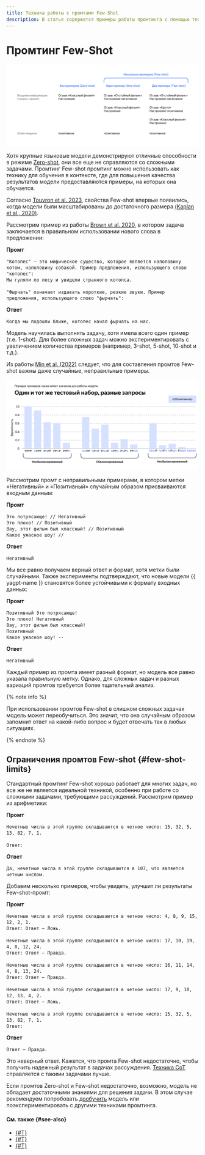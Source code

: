 ```yaml
---
title: Техника работы с промтами Few-Shot
description: В статье содержатся примеры работы промтинга с помощью техники Few-Shot.
---
```


# Промтинг Few-Shot

![few-shot](../../../_assets/foundation-models/studybook/techniques/image-3.svg)

Хотя крупные языковые модели демонстрируют отличные способности в режиме [Zero-shot](zero-shot.md), они все еще не справляются со сложными задачами. Промтинг Few-shot промтинг можно использовать как технику для обучения в контексте, где для повышения качества результатов модели предоставляются примеры, на которых она обучается.

Согласно [Touvron et al. 2023](https://arxiv.org/pdf/2302.13971.pdf), свойства Few-shot впервые появились, когда модели были масштабированы до достаточного размера [(Kaplan et al., 2020)](https://arxiv.org/abs/2001.08361).

Рассмотрим пример из работы [Brown et al. 2020](https://arxiv.org/abs/2005.14165), в котором задача заключается в правильном использовании нового слова в предложении:

**Промт**

```text
"Котопес" — это мифическое существо, которое является наполовину котом, наполовину собакой. Пример предложения, использующего слово "котопес":
Мы гуляли по лесу и увидели странного котопса.

"Фырчать" означает издавать короткие, резкие звуки. Пример предложения, использующего слово "фырчать":
```

**Ответ**

```text
Когда мы подошли ближе, котопес начал фырчать на нас.
```

Модель научилась выполнять задачу, хотя имела всего один пример (т.е. 1-shot). Для более сложных задач можно экспериментировать с увеличением количества примеров (например, 3-shot, 5-shot, 10-shot и т.д.).

Из работы [Min et al. (2022)](https://arxiv.org/abs/2202.12837) следует, что для составления промтов Few-shot важны даже случайные, неправильные примеры. 

![probability](../../../_assets/foundation-models/studybook/techniques/image-4.svg)

Рассмотрим промт с неправильными примерами, в котором метки «Негативный» и «Позитивный» случайным образом присваиваются входным данным:

**Промт**
```text
Это потрясающе! // Негативный
Это плохо! // Позитивный
Вау, этот фильм был классный! // Позитивный
Какое ужасное шоу! //
```

**Ответ**
```text
Негативный
```

Мы все равно получаем верный ответ и формат, хотя метки были случайными. Также эксперименты подтверждают, что новые модели {{ yagpt-name }} становятся более устойчивыми к формату входных данных:

**Промт**
```text
Позитивный Это потрясающе! 
Это плохо! Негативный
Вау, этот фильм был классный!
Позитивный
Какое ужасное шоу! --
```

**Ответ**
```text
Негативный
```

Каждый пример из промта имеет разный формат, но модель все равно указала правильную метку. Однако, для сложных задач и разных вариаций промтов требуется более тщательный анализ.

{% note info %}

При использовании промтов Few-shot в слишком сложных задачах модель может переобучиться. Это значит, что она случайным образом запомнит ответ на какой-либо вопрос и будет отвечать так в любых ситуациях.

{% endnote %}

## Ограничения промтов Few-shot {#few-shot-limits}

Стандартный промтинг Few-shot хорошо работает для многих задач, но все же не является идеальной техникой, особенно при работе со сложными задачами, требующими рассуждений. Рассмотрим пример из арифметики:

**Промт**

```text
Нечетные числа в этой группе складываются в четное число: 15, 32, 5, 13, 82, 7, 1. 

Ответ: 
```

**Ответ**

```
Да, нечетные числа в этой группе складываются в 107, что является четным числом.
```

Добавим несколько примеров, чтобы увидеть, улучшит ли результаты Few-shot-промт:

**Промт**

```text
Нечетные числа в этой группе складываются в четное число: 4, 8, 9, 15, 12, 2, 1.
Ответ: Ответ — Ложь.

Нечетные числа в этой группе складываются в четное число: 17, 10, 19, 4, 8, 12, 24.
Ответ: Ответ — Правда.

Нечетные числа в этой группе складываются в четное число: 16, 11, 14, 4, 8, 13, 24.
Ответ: Ответ — Правда.

Нечетные числа в этой группе складываются в четное число: 17, 9, 10, 12, 13, 4, 2.
Ответ: Ответ — Ложь.

Нечетные числа в этой группе складываются в четное число: 15, 32, 5, 13, 82, 7, 1. 
Ответ: 
```

**Ответ**

```text
Ответ — Правда.
```

Это неверный ответ. Кажется, что промта Few-shot недостаточно, чтобы получить надежный результат в задачах рассуждения. [Техника CoT](CoT.md) справляется с такими задачами лучше.

Если промтов Zero-shot и Few-shot недостаточно, возможно, модель не обладает достаточными знаниями для решения задачи. В этом случае рекомендуем попробовать [дообучить](../../concepts/tuning/index.md) модель или поэкспериментировать с другими техниками промтинга.

#### См. также {#see-also}

* [{#T}](CoT.md)
* [{#T}](self-consistency.md)
* [{#T}](../../concepts/tuning/index.md)
